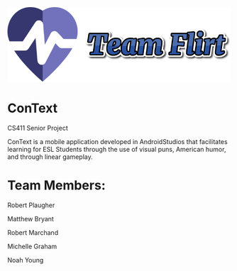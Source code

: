 ![logo](https://github.com/mbrya002/Context/blob/master/logo2.png)

# ConText
CS411 Senior Project

ConText is a mobile application developed in AndroidStudios that facilitates learning for ESL Students through the use of
visual puns, American humor, and through linear gameplay. 

# Team Members:
Robert Plaugher

Matthew Bryant

Robert Marchand

Michelle Graham

Noah Young

